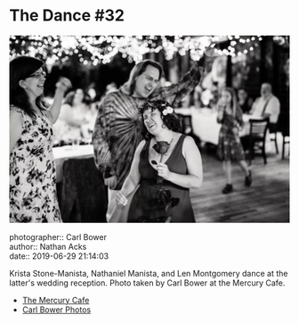 # The Dance #32

![Krista Stone-Manista, Nathaniel Manista, and Len Montgomery dance](assets/2019-06-29-set-4-the-dance-32.webp)

photographer:: Carl Bower  
author:: Nathan Acks  
date:: 2019-06-29 21:14:03

Krista Stone-Manista, Nathaniel Manista, and Len Montgomery dance at the latter's wedding reception. Photo taken by Carl Bower at the Mercury Cafe.

* [The Mercury Cafe](http://mercurycafe.com)
* [Carl Bower Photos](https://carlbowerphotos.com)
